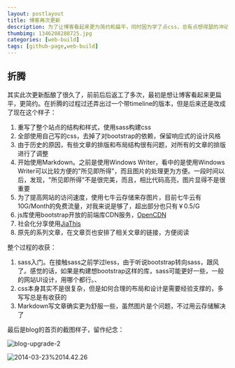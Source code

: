```yaml
---
layout: postlayout
title: 博客再次更新
description: 为了让博客看起来更为简约和扁平，同时因为学了点css，总有点想得瑟的冲动，又开始了新一轮的改版和升级，前前后后折腾了两个版本，最终形成了现在这个样子
thumbimg: 1346208288725.jpg
categories: [web-build]
tags: [github-page,web-build]
---
```


## 折腾 ##
其实此次更新酝酿了很久了，前前后后返工了多次，最初是想让博客看起来更扁平，更简约。在折腾的过程过还弄出过一个带timeline的版本，但是后来还是改成了现在这个样子：

1. 重写了整个站点的结构和样式，使用sass构建css
2. 全部使用自己写的css，去掉了对bootstrap的依赖，保留响应式的设计风格
3. 由于历史的原因，有些文章的排版和布局结构很有问题，对所有的文章的排版进行了调整
4. 开始使用Markdown。之前是使用Windows Writer，看中的是使用Windows Writer可以比较方便的"所见即所得"，而且图片的处理更为方便。一段时间以后，发现，"所见即所得"不是很完美，而且，相比代码高亮，图片显得不是很重要
5. 为了提高网站的访问速度，使用七牛云存储来存图片，目前七牛云有10G/Month的免费流量，对我来说是够了，超出部分也只有￥0.5/G
6. js库使用bootstrap开放的前端库CDN服务，[OpenCDN](http://open.bootcss.com/)
7. 社会化分享使用[JiaThis](http://www.jiathis.com/)
8. 原先的系列文章，在文章页也安排了相关文章的链接，方便阅读


整个过程的收获：

1. sass入门。在接触sass之前学过less，由于听说bootstrap转向sass，跟风了。感觉的话，如果是构建想bootstrap这样的库，sass可能更好一些，一般的网站UI设计，用哪个都行。、
2. css本身其实不是很复杂，但是如何合理的布局和设计是需要经验支撑的，多写写总是有收获的
3. Markdown写文章确实更为舒服一些，虽然图片是个问题，不过用云存储解决了

最后是blog的首页的截图样子，留作纪念：

![blog-upgrade-2](http://pchou.qiniudn.com/blog-upgrade-2.jpg)


![2014-03-23%2014.42.26](http://pchou.qiniudn.com/2014-03-23%2014.42.26.jpg)